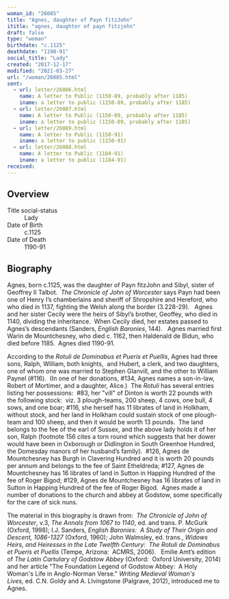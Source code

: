 ```yaml
---
woman_id: "26085"
title: "Agnes, daughter of Payn fitzJohn"
ititle: "agnes, daughter of payn fitzjohn"
draft: false
type: "woman"
birthdate: "c.1125"
deathdate: "1190-91"
social_title: "Lady"
created: "2017-12-17"
modified: "2021-03-27"
url: "/woman/26085.html"
sent:
  - url: letter/26086.html
    name: A letter to Public (1150-89, probably after 1185)
    iname: a letter to public (1150-89, probably after 1185)
  - url: letter/26087.html
    name: A letter to Public (1150-89, probably after 1185)
    iname: a letter to public (1150-89, probably after 1185)
  - url: letter/26089.html
    name: A letter to Public (1150-91)
    iname: a letter to public (1150-91)
  - url: letter/26088.html
    name: A letter to Public (1184-91)
    iname: a letter to public (1184-91)
received:
---
```

<h2 class="mt-4">Overview</h2><dt>Title social-status</dt><dd>Lady</dd><dt>Date of Birth</dt><dd>c.1125</dd><dt>Date of Death</dt><dd>1190-91</dd><h2 class="mt-4">Biography</h2><p>Agnes, born c.1125, was the daughter of Payn fitzJohn and Sibyl, sister of Geoffrey II Talbot.&nbsp; <i>The Chronicle of John of Worcester</i> says Payn had been one of Henry I’s chamberlains and sheriff of Shropshire and Hereford, who who died in 1137, fighting the Welsh along the border (3.228-29).&nbsp; &nbsp;Agnes and her sister Cecily were the heirs of Sibyl’s brother, Geoffey, who died in 1140, dividing the inheritance.&nbsp; When Cecily died, her estates passed to Agnes’s descendants (Sanders, <i>English Baronies</i>, 144).&nbsp; &nbsp;Agnes married first Warin de Mountchesney, who died c. 1162, then Haldenald de Bidun, who died before 1185.&nbsp; Agnes died 1190-91.</p><p>According to the <i>Rotuli de Dominabus et Pueris et Puellis</i>, Agnes had three sons, Ralph, William, both knights, &nbsp;and Hubert, a clerk, and two daughters, one of whom one was married to Stephen Glanvill, and the other to William Paynel (#116). &nbsp;(In one of her donations, #134, Agnes names a son-in-law, Robert of Mortimer, and a daughter, Alice.)&nbsp; The <i>Rotuli </i>has several entries listing her possessions:&nbsp; #83, her "vill" of Dinton is worth 22 pounds with the following stock:&nbsp; viz. 3 plough-teams, 200 sheep, 4 cows, one bull, 4 sows, and one boar; #116, she herself has 11 librates of land in Holkham, without stock, and her land in Holkham could sustain stock of one plough-team and 100 sheep, and then it would be worth 13 pounds.&nbsp; The land belongs to the fee of the earl of Sussex, and the above lady holds it of her son, Ralph (footnote 156 cites a torn round which suggests that her dower would have been in Oxborough or Didlington in South Greenhoe Hundred, the Domesday manors of her husband’s family).&nbsp; #126, Agnes de Mountchesney has Burgh in Clavering Hundred and it is worth 20 pounds per annum and belongs to the fee of Saint Etheldreda; #127, Agnes de Mountchesney has 16 librates of land in Sutton in Happing Hundred of the fee of Roger Bigod; #129, Agnes de Mountchesney has 16 librates of land in Sutton in Happing Hundred of the fee of Roger Bigod.&nbsp; Agnes made a number of donations to the church and abbey at Godstow, some specifically for the care of sick nuns.</p><p>The material in this biography is drawn from:&nbsp; <i>The Chronicle of John of Worcester</i>, v.3, <i>The Annals from 1067 to 1140</i>, ed. and trans. P. McGurk (Oxford, 1998); I.J. Sanders, <i>English Baronies:&nbsp; A Study of Their Origin and Descent, 1086-1327</i> (Oxford, 1960); John Walmsley, ed. trans., <i>Widows Heirs, and Heiresses in the Late Twelfth Century:&nbsp; The Rotuli de Dominabus et Pueris et Puellis </i>(Tempe, Arizona:&nbsp; ACMRS, 2006).&nbsp; &nbsp;Emilie Amt’s edition of <i>The Latin Cartulary of Godstow Abbey</i> (Oxford:&nbsp; Oxford University, 2014)&nbsp; and her article "The Foundation Legend of Godstow Abbey:&nbsp; A Holy Woman's Life in Anglo-Norman Verse." <em>Writing Medieval Woman's Lives,</em>&nbsp;ed. C.N. Goldy and A. LIvingstone (Palgrave, 2012), introduced me to Agnes.</p>